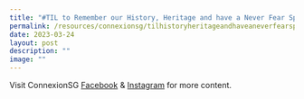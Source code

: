 ```yaml
---
title: "#TIL to Remember our History, Heritage and have a Never Fear Spirit"
permalink: /resources/connexionsg/tilhistoryheritageandhaveaneverfearspirit/
date: 2023-03-24
layout: post
description: ""
image: ""
---
```

Visit ConnexionSG [Facebook](https://www.facebook.com/ConnexionSG) & [Instagram](https://www.instagram.com/connexionsg/) for more content.